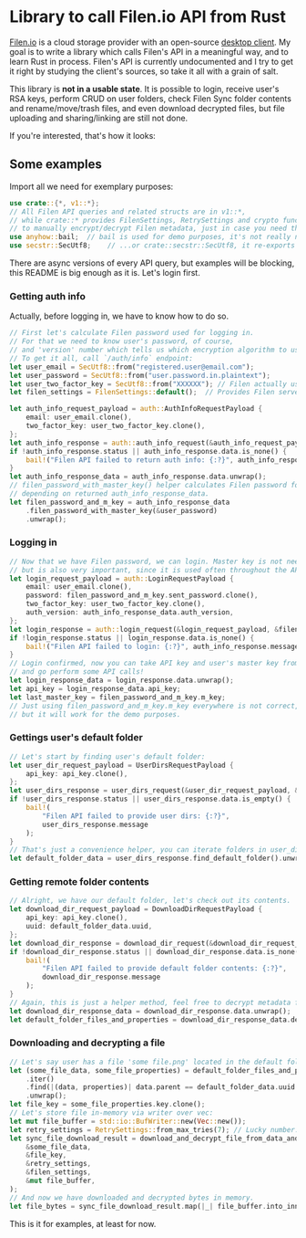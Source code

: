 # Library to call Filen.io API from Rust

[Filen.io](https://filen.io) is a cloud storage provider with an open-source [desktop client](https://github.com/FilenCloudDienste/filen-desktop). My goal is to write a library which calls Filen's API in a meaningful way, and to learn Rust in process. Filen's API is currently undocumented and I try to get it right by studying the client's sources, so take it all with a grain of salt.

This library is **not in a usable state**. It is possible to login, receive user's RSA keys, perform CRUD on user folders, check Filen Sync folder contents and rename/move/trash files, and even download decrypted files, but file uploading and sharing/linking are still not done.

If you're interested, that's how it looks:

## Some examples

Import all we need for exemplary purposes:
```rust
use crate::{*, v1::*};
// All Filen API queries and related structs are in v1::*,
// while crate::* provides FilenSettings, RetrySettings and crypto functions 
// to manually encrypt/decrypt Filen metadata, just in case you need them.
use anyhow::bail;  // bail is used for demo purposes, it's not really needed.
use secstr::SecUtf8;    // ...or crate::secstr::SecUtf8, it re-exports secstr just in case.
```

There are async versions of every API query, but examples will be blocking, this README is big enough as it is.
Let's login first.

### Getting auth info

Actually, before logging in, we have to know how to do so.

```rust
// First let's calculate Filen password used for logging in.
// For that we need to know user's password, of course,
// and 'version' number which tells us which encryption algorithm to use.
// To get it all, call `/auth/info` endpoint:
let user_email = SecUtf8::from("registered.user@email.com");
let user_password = SecUtf8::from("user.password.in.plaintext");
let user_two_factor_key = SecUtf8::from("XXXXXX"); // Filen actually uses XXXXXX when 2FA is absent.
let filen_settings = FilenSettings::default();  // Provides Filen server URLs.

let auth_info_request_payload = auth::AuthInfoRequestPayload {
    email: user_email.clone(),
    two_factor_key: user_two_factor_key.clone(),
};
let auth_info_response = auth::auth_info_request(&auth_info_request_payload, &filen_settings)?;
if !auth_info_response.status || auth_info_response.data.is_none() {
    bail!("Filen API failed to return auth info: {:?}", auth_info_response.message);
}
let auth_info_response_data = auth_info_response.data.unwrap();
// filen_password_with_master_key() helper calculates Filen password for us,
// depending on returned auth_info_response_data.
let filen_password_and_m_key = auth_info_response_data
    .filen_password_with_master_key(&user_password)
    .unwrap();
```

### Logging in

```rust
// Now that we have Filen password, we can login. Master key is not needed for login,
// but is also very important, since it is used often throughout the API to encrypt/decrypt metadata.
let login_request_payload = auth::LoginRequestPayload {
    email: user_email.clone(),
    password: filen_password_and_m_key.sent_password.clone(),
    two_factor_key: user_two_factor_key.clone(),
    auth_version: auth_info_response_data.auth_version,
};
let login_response = auth::login_request(&login_request_payload, &filen_settings)?;
if !login_response.status || login_response.data.is_none() {
    bail!("Filen API failed to login: {:?}", auth_info_response.message);
}
// Login confirmed, now you can take API key and user's master key from the LoginResponseData
// and go perform some API calls!
let login_response_data = login_response.data.unwrap();
let api_key = login_response_data.api_key;
let last_master_key = filen_password_and_m_key.m_key;
// Just using filen_password_and_m_key.m_key everywhere is not correct,
// but it will work for the demo purposes.
```

### Gettings user's default folder

```rust
// Let's start by finding user's default folder:
let user_dir_request_payload = UserDirsRequestPayload {
    api_key: api_key.clone(),
};
let user_dirs_response = user_dirs_request(&user_dir_request_payload, &filen_settings)?;
if !user_dirs_response.status || user_dirs_response.data.is_empty() {
    bail!(
        "Filen API failed to provide user dirs: {:?}",
        user_dirs_response.message
    );
}
// That's just a convenience helper, you can iterate folders in user_dirs_response.data yourself
let default_folder_data = user_dirs_response.find_default_folder().unwrap();
```

### Getting remote folder contents

```rust
// Alright, we have our default folder, let's check out its contents.
let download_dir_request_payload = DownloadDirRequestPayload {
    api_key: api_key.clone(),
    uuid: default_folder_data.uuid,
};
let download_dir_response = download_dir_request(&download_dir_request_payload, &filen_settings)?;
if !download_dir_response.status || download_dir_response.data.is_none() {
    bail!(
        "Filen API failed to provide default folder contents: {:?}",
        download_dir_response.message
    );
}
// Again, this is just a helper method, feel free to decrypt metadata for every [DownloadedFileData] yourself.
let download_dir_response_data = download_dir_response.data.unwrap();
let default_folder_files_and_properties = download_dir_response_data.decrypt_all_files(&last_master_key)?;
```

### Downloading and decrypting a file

```rust
// Let's say user has a file 'some file.png' located in the default folder. Let's find and download it:
let (some_file_data, some_file_properties) = default_folder_files_and_properties
    .iter()
    .find(|(data, properties)| data.parent == default_folder_data.uuid && properties.name == "some file.png")
    .unwrap();
let file_key = some_file_properties.key.clone();
// Let's store file in-memory via writer over vec:
let mut file_buffer = std::io::BufWriter::new(Vec::new());
let retry_settings = RetrySettings::from_max_tries(7); // Lucky number.
let sync_file_download_result = download_and_decrypt_file_from_data_and_key(
    &some_file_data,
    &file_key,
    &retry_settings,
    &filen_settings,
    &mut file_buffer,
);
// And now we have downloaded and decrypted bytes in memory.
let file_bytes = sync_file_download_result.map(|_| file_buffer.into_inner().unwrap());
```

This is it for examples, at least for now.